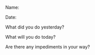 Name:

Date:

What did you do yesterday? 

What will you do today? 

Are there any impediments in your way?
